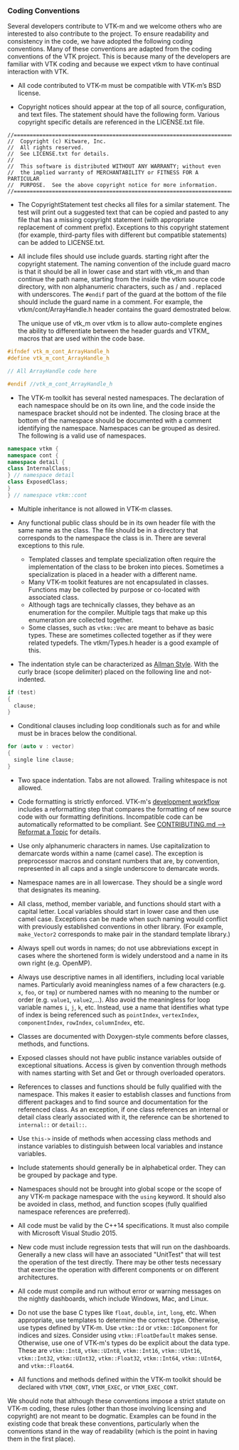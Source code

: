 ### Coding Conventions ###

Several developers contribute to VTK-m and we welcome others who are
interested to also contribute to the project. To ensure readability and
consistency in the code, we have adopted the following coding conventions.
Many of these conventions are adapted from the coding conventions of the
VTK project. This is because many of the developers are familiar with VTK
coding and because we expect vtkm to have continual interaction with VTK.

  + All code contributed to VTK-m must be compatible with VTK-m’s BSD
    license.

  + Copyright notices should appear at the top of all source,
    configuration, and text files. The statement should have the following
    form. Various copyright specific details are referenced in the LICENSE.txt
    file.

```
//==========================================================================
//  Copyright (c) Kitware, Inc.
//  All rights reserved.
//  See LICENSE.txt for details.
//  
//  This software is distributed WITHOUT ANY WARRANTY; without even
//  the implied warranty of MERCHANTABILITY or FITNESS FOR A PARTICULAR
//  PURPOSE.  See the above copyright notice for more information.
//==========================================================================
```

  + The CopyrightStatement test checks all files for a similar statement.
    The test will print out a suggested text that can be copied and pasted
    to any file that has a missing copyright statement (with appropriate
    replacement of comment prefix). Exceptions to this copyright statement
    (for example, third-party files with different but compatible
    statements) can be added to LICENSE.txt.

  + All include files should use include guards. starting right after the
    copyright statement. The naming convention of the include guard macro
    is that it should be all in lower case and start with vtk_m and than
    continue the path name, starting from the inside the vtkm source code
    directory, with non alphanumeric characters, such as / and . replaced
    with underscores. The `#endif` part of the guard at the bottom of the
    file should include the guard name in a comment. For example, the
    vtkm/cont/ArrayHandle.h header contains the guard demostrated below.

    The unique use of vtk_m over vtkm is to allow auto-complete engines the
    ability to differentiate between the header guards and VTKM_ macros
    that are used within the code base.

```cpp
#ifndef vtk_m_cont_ArrayHandle_h
#define vtk_m_cont_ArrayHandle_h

// All ArrayHandle code here

#endif //vtk_m_cont_ArrayHandle_h
```

  + The VTK-m toolkit has several nested namespaces. The declaration of
    each namespace should be on its own line, and the code inside the
    namespace bracket should not be indented. The closing brace at the
    bottom of the namespace should be documented with a comment identifying
    the namespace. Namespaces can be grouped as desired. The following is a
    valid use of namespaces.

```cpp
namespace vtkm {
namespace cont {
namespace detail {
class InternalClass;
} // namespace detail
class ExposedClass;
}
} // namespace vtkm::cont
```

  + Multiple inheritance is not allowed in VTK-m classes.

  + Any functional public class should be in its own header file with the
    same name as the class. The file should be in a directory that
    corresponds to the namespace the class is in. There are several
    exceptions to this rule.
      + Templated classes and template specialization often require the
        implementation of the class to be broken into pieces. Sometimes a
        specialization is placed in a header with a different name.
      + Many VTK-m toolkit features are not encapsulated in classes.
        Functions may be collected by purpose or co-located with associated
        class.
      + Although tags are technically classes, they behave as an
        enumeration for the compiler. Multiple tags that make up this
        enumeration are collected together.
      + Some classes, such as `vtkm::Vec` are meant to behave as basic
        types. These are sometimes collected together as if they were
        related typedefs. The vtkm/Types.h header is a good example of
        this.

  + The indentation style can be characterized as [Allman Style].
    With the curly brace (scope delimiter) placed on the
    following line and not-indented.

```cpp
if (test)
{
  clause;
}
```

  + Conditional clauses including loop conditionals such as for and while
    must be in braces below the conditional.
    
```cpp
for (auto v : vector)
{
  single line clause;
}
```

  + Two space indentation. Tabs are not allowed. Trailing whitespace
    is not allowed.

  + Code formatting is strictly enforced. VTK-m's [development workflow]
    includes a reformatting step that compares the formatting of new source
    code with our formatting definitions. Incompatible code can be
    automatically reformatted to be compliant. See [CONTRIBUTING.md -->
    Reformat a Topic][Reformat] for details.

[development workflow]: ../CONTRIBUTING.md#workflow
[reformat]:             ../CONTRIBUTING.md#reformat-a-topic

  + Use only alphanumeric characters in names. Use capitalization to
    demarcate words within a name (camel case). The exception is
    preprocessor macros and constant numbers that are, by convention,
    represented in all caps and a single underscore to demarcate words.

  + Namespace names are in all lowercase. They should be a single word that
    designates its meaning.

  + All class, method, member variable, and functions should start with a
    capital letter. Local variables should start in lower case and then use
    camel case. Exceptions can be made when such naming would conflict with
    previously established conventions in other library. (For example,
    `make_Vector2` corresponds to make pair in the standard template
    library.)

  + Always spell out words in names; do not use abbreviations except in
    cases where the shortened form is widely understood and a name in its
    own right (e.g. OpenMP).

  + Always use descriptive names in all identifiers, including local
    variable names. Particularly avoid meaningless names of a few
    characters (e.g. `x`, `foo`, or `tmp`) or numbered names with no
    meaning to the number or order (e.g. `value1`, `value2`,...). Also
    avoid the meaningless for loop variable names `i`, `j`, `k`, etc.
    Instead, use a name that identifies what type of index is being
    referenced such as `pointIndex`, `vertexIndex`, `componentIndex`,
    `rowIndex`, `columnIndex`, etc.

  + Classes are documented with Doxygen-style comments before classes,
    methods, and functions.

  + Exposed classes should not have public instance variables outside of
    exceptional situations. Access is given by convention through methods
    with names starting with Set and Get or through overloaded operators.

  + References to classes and functions should be fully qualified with the
    namespace. This makes it easier to establish classes and functions from
    different packages and to find source and documentation for the
    referenced class. As an exception, if one class references an internal
    or detail class clearly associated with it, the reference can be
    shortened to `internal::` or `detail::`.

  + Use `this->` inside of methods when accessing class methods and
    instance variables to distinguish between local variables and instance
    variables.

  + Include statements should generally be in alphabetical order. They can
    be grouped by package and type.

  + Namespaces should not be brought into global scope or the scope of any
    VTK-m package namespace with the `using` keyword. It should also be
    avoided in class, method, and function scopes (fully qualified
    namespace references are preferred).

  + All code must be valid by the C++14 specifications. It must also
    compile with Microsoft Visual Studio 2015.

  + New code must include regression tests that will run on the dashboards.
    Generally a new class will have an associated "UnitTest" that will test
    the operation of the test directly. There may be other tests necessary
    that exercise the operation with different components or on different
    architectures.

  + All code must compile and run without error or warning messages on the
    nightly dashboards, which include Windows, Mac, and Linux.

  + Do not use the base C types like `float`, `double`, `int`, `long`, etc.
    When appropriate, use templates to determine the correct type.
    Otherwise, use types defined by VTK-m. Use `vtkm::Id` or
    `vtkm::IdComponent` for indices and sizes. Consider using
    `vtkm::FloatDefault` makes sense. Otherwise, use one of VTK-m's types
    do be explicit about the data type. These are `vtkm::Int8`,
    `vtkm::UInt8`, `vtkm::Int16`, `vtkm::UInt16`, `vtkm::Int32`,
    `vtkm::UInt32`, `vtkm::Float32`, `vtkm::Int64`, `vtkm::UInt64`, and
    `vtkm::Float64`.

  + All functions and methods defined within the VTK-m toolkit should be
    declared with `VTKM_CONT`, `VTKM_EXEC`, or `VTKM_EXEC_CONT`.

We should note that although these conventions impose a strict statute on
VTK-m coding, these rules (other than those involving licensing and
copyright) are not meant to be dogmatic. Examples can be found in the
existing code that break these conventions, particularly when the
conventions stand in the way of readability (which is the point in having
them in the first place).

[Allman Style]:  https://en.wikipedia.org/wiki/Indent_style#Allman_style
